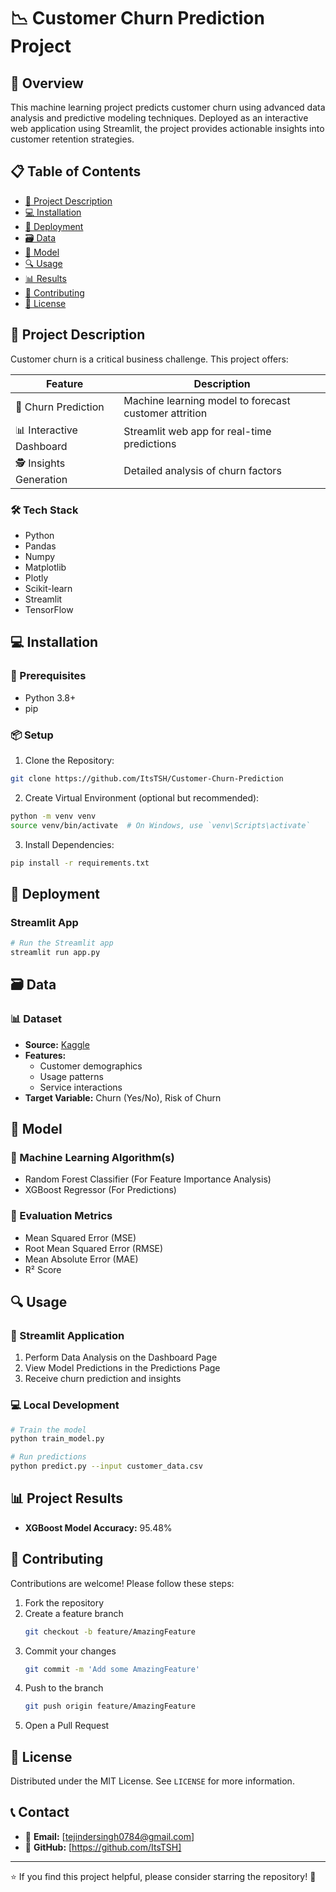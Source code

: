 # 📉 Customer Churn Prediction Project

## 🚀 Overview
This machine learning project predicts customer churn using advanced data analysis and predictive modeling techniques. Deployed as an interactive web application using Streamlit, the project provides actionable insights into customer retention strategies.

## 📋 Table of Contents
- [🌟 Project Description](#-project-description)
- [💻 Installation](#-installation)
- [🚀 Deployment](#-deployment)
- [🗃️ Data](#️-data)
- [🤖 Model](#-model)
- [🔍 Usage](#-usage)
- [📊 Results](#-results)
- [🤝 Contributing](#-contributing)
- [📜 License](#-license)

## 🌟 Project Description
Customer churn is a critical business challenge. This project offers:

| Feature | Description |
|---------|-------------|
| 🔮 Churn Prediction | Machine learning model to forecast customer attrition |
| 📊 Interactive Dashboard | Streamlit web app for real-time predictions |
| 🕵️ Insights Generation | Detailed analysis of churn factors |

### 🛠 Tech Stack
- Python
- Pandas
- Numpy
- Matplotlib
- Plotly
- Scikit-learn
- Streamlit
- TensorFlow

## 💻 Installation

### 🔧 Prerequisites
- Python 3.8+
- pip

### 📦 Setup
1. Clone the Repository:
```bash
git clone https://github.com/ItsTSH/Customer-Churn-Prediction
```

2. Create Virtual Environment (optional but recommended):
```bash
python -m venv venv
source venv/bin/activate  # On Windows, use `venv\Scripts\activate`
```
3. Install Dependencies:
```bash
pip install -r requirements.txt
```

## 🚀 Deployment

### Streamlit App
```bash
# Run the Streamlit app
streamlit run app.py
```

## 🗃️ Data

### 📊 Dataset
- **Source:** [Kaggle](https://www.kaggle.com/)
- **Features:**
  - Customer demographics
  - Usage patterns
  - Service interactions
- **Target Variable:** Churn (Yes/No), Risk of Churn

## 🤖 Model

### 🧠 Machine Learning Algorithm(s)
- Random Forest Classifier (For Feature Importance Analysis)
- XGBoost Regressor (For Predictions)

### 📏 Evaluation Metrics
- Mean Squared Error (MSE)
- Root Mean Squared Error (RMSE)
- Mean Absolute Error (MAE)
- R² Score

## 🔍 Usage

### 📱 Streamlit Application
1. Perform Data Analysis on the Dashboard Page
2. View Model Predictions in the Predictions Page
3. Receive churn prediction and insights

### 💻 Local Development
```bash
# Train the model
python train_model.py

# Run predictions
python predict.py --input customer_data.csv
```

## 📊 Project Results
- **XGBoost Model Accuracy:** 95.48%

## 🤝 Contributing
Contributions are welcome! Please follow these steps:

1. Fork the repository
2. Create a feature branch 
   ```bash
   git checkout -b feature/AmazingFeature
   ```
3. Commit your changes
   ```bash
   git commit -m 'Add some AmazingFeature'
   ```
4. Push to the branch
   ```bash
   git push origin feature/AmazingFeature
   ```
5. Open a Pull Request

## 📜 License
Distributed under the MIT License. See `LICENSE` for more information.

## 📞 Contact
- 📧 **Email:** [tejindersingh0784@gmail.com]
- 🔗 **GitHub:** [https://github.com/ItsTSH]

---

⭐ If you find this project helpful, please consider starring the repository! 🌟